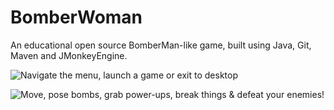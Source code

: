 # BomberWoman
An educational open source BomberMan-like game, built using Java, Git, Maven and JMonkeyEngine.

![Navigate the menu, launch a game or exit to desktop](menu.gif)

![Move, pose bombs, grab power-ups, break things & defeat your enemies!](game.gif)
